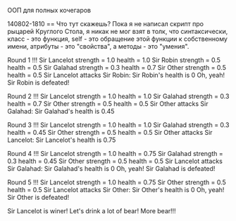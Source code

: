 ООП для полных кочегаров

140802-1810 == Что тут скажешь? Пока я не написал скрипт про рыцарей Круглого Стола, 
я никак не мог взят в толк, что синтаксически,
класс - это функция, 
self - это обращение этой функции к собственному имени, 
атрибуты - это "свойства", а 
методы - это "умения".

>>>

Round 1 !!!
Sir Lancelot    strength = 1.0 health = 1.0
Sir Robin       strength = 0.5 health = 0.5
Sir Galahad     strength = 0.3 health = 0.7
Sir Other       strength = 0.5 health = 0.5
Sir Lancelot attacks Sir Robin:
Sir Robin's health is 0
Oh, yeah! Sir Robin is defeated!

Round 2 !!!
Sir Lancelot    strength = 1.0 health = 1.0
Sir Galahad     strength = 0.3 health = 0.7
Sir Other       strength = 0.5 health = 0.5
Sir Other attacks Sir Galahad:
Sir Galahad's health is 0.45

Round 3 !!!
Sir Lancelot    strength = 1.0 health = 1.0
Sir Galahad     strength = 0.3 health = 0.45
Sir Other       strength = 0.5 health = 0.5
Sir Other attacks Sir Lancelot:
Sir Lancelot's health is 0.75

Round 4 !!!
Sir Lancelot    strength = 1.0 health = 0.75
Sir Galahad     strength = 0.3 health = 0.45
Sir Other       strength = 0.5 health = 0.5
Sir Lancelot attacks Sir Galahad:
Sir Galahad's health is 0
Oh, yeah! Sir Galahad is defeated!

Round 5 !!!
Sir Lancelot    strength = 1.0 health = 0.75
Sir Other       strength = 0.5 health = 0.5
Sir Lancelot attacks Sir Other:
Sir Other's health is 0
Oh, yeah! Sir Other is defeated!

Sir Lancelot is winer! Let's drink a lot of bear!
More bear!!!
